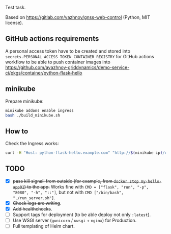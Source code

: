 Test task.

Based on https://gitlab.com/vazhnov/gnss-web-control (Python, MIT license).

## GitHub actions requirements

A personal access token have to be created and stored into `secrets.PERSONAL_ACCESS_TOKEN_CONTAINER_REGISTRY` for GitHub actions workflow to be able to push container images into https://github.com/avazhnov-griddynamics/demo-service-ci/pkgs/container/python-flask-hello

## minikube

Prepare minikube:

```sh
minikube addons enable ingress
bash ./build_minikube.sh
```

## How to

Check the Ingress works:

```sh
curl -H "Host: python-flask-hello.example.com" "http://$(minikube ip)/user/123"
```

## TODO

* [x] <del>pass kill signall from outside (for example, from `docker stop my-hello-app01`) to the app.</del>
  Works fine with `CMD = ["flask", "run", "-p", "8080", "-h", "::"]`, but not with `CMD ["/bin/bash", "./run_server.sh"]`.
* [x] <del>Check logs are writing</del>.
* [x] <del>Add healthchecks</del>.
* [ ] Support tags for deployment (to be able deploy not only `:latest`).
* [ ] Use WSGI server (`gunicorn` / `uwsgi` + `nginx`) for Production.
* [ ] Full templating of Helm chart.

